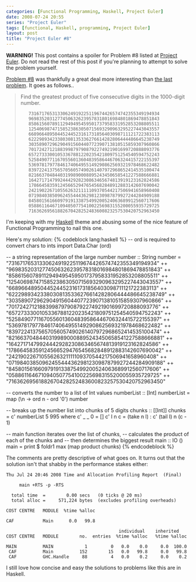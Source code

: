 ```yaml
---
categories: [Functional Programming, Haskell, Project Euler]
date: 2008-07-24 20:55
series: "Project Euler"
tags: [functional, Haskell, programming, Project Euler]
layout: post
title: "Project Euler #8"
---
```

<strong>WARNING!</strong> This post contains a spoiler for Problem #8 listed at <a href="http://projecteuler.net/" title="Project Euler">Project Euler</a>. Do not read the rest of this post if you're planning to attempt to solve the problem yourself.

<!--more-->

<a href="http://projecteuler.net/index.php?section=problems&id=8">Problem #8</a> was thankfully a great deal more interesting than <a href="/posts/project-euler-7/" title="Project Euler #7">the last problem</a>. It goes as follows..
<blockquote><p>Find the greatest product of five consecutive digits in the 1000-digit number.


       73167176531330624919225119674426574742355349194934
       96983520312774506326239578318016984801869478851843
       85861560789112949495459501737958331952853208805511
       12540698747158523863050715693290963295227443043557
       66896648950445244523161731856403098711121722383113
       62229893423380308135336276614282806444486645238749
       30358907296290491560440772390713810515859307960866
       70172427121883998797908792274921901699720888093776
       65727333001053367881220235421809751254540594752243
       52584907711670556013604839586446706324415722155397
       53697817977846174064955149290862569321978468622482
       83972241375657056057490261407972968652414535100474
       82166370484403199890008895243450658541227588666881
       16427171479924442928230863465674813919123162824586
       17866458359124566529476545682848912883142607690042
       24219022671055626321111109370544217506941658960408
       07198403850962455444362981230987879927244284909188
       84580156166097919133875499200524063689912560717606
       05886116467109405077541002256983155200055935729725
       71636269561882670428252483600823257530420752963450

</p></blockquote>
I'm keeping with my <a href="http://haskell.org/" title="Haskell">Haskell</a> theme and abusing some of the nice feature of Functional Programming to nail this one.

Here's my solution:
{% codeblock lang:haskell %}
-- ord is required to convert chars to ints
import Data.Char (ord)

-- a string representation of the large number
number :: String
number =
     "73167176531330624919225119674426574742355349194934"
  ++ "96983520312774506326239578318016984801869478851843"
  ++ "85861560789112949495459501737958331952853208805511"
  ++ "12540698747158523863050715693290963295227443043557"
  ++ "66896648950445244523161731856403098711121722383113"
  ++ "62229893423380308135336276614282806444486645238749"
  ++ "30358907296290491560440772390713810515859307960866"
  ++ "70172427121883998797908792274921901699720888093776"
  ++ "65727333001053367881220235421809751254540594752243"
  ++ "52584907711670556013604839586446706324415722155397"
  ++ "53697817977846174064955149290862569321978468622482"
  ++ "83972241375657056057490261407972968652414535100474"
  ++ "82166370484403199890008895243450658541227588666881"
  ++ "16427171479924442928230863465674813919123162824586"
  ++ "17866458359124566529476545682848912883142607690042"
  ++ "24219022671055626321111109370544217506941658960408"
  ++ "07198403850962455444362981230987879927244284909188"
  ++ "84580156166097919133875499200524063689912560717606"
  ++ "05886116467109405077541002256983155200055935729725"
  ++ "71636269561882670428252483600823257530420752963450"

-- converts the number to a list of Int values
numberList :: [Int]
numberList = map (\n -> ord n - ord '0') number

-- breaks up the number list into chunks of 5 digits
chunks :: [[Int]]
chunks = c' numberList 5 995
  where
    c' _ _ 0 = []
    c' l n c = (take n l) : c' (tail l) n (c - 1)

-- main function iterates over the list of chunks,
-- calculates the product of each of the chunks and
-- then determines the biggest result
main :: IO ()
main = print $ foldr1 max (map product chunks)
{% endcodeblock %}

The comments are pretty descriptive of what goes on. It turns out that the solution isn't that shabby in the performance stakes either:

    Thu Jul 24 20:46 2008 Time and Allocation Profiling Report  (Final)

         main +RTS -p -RTS

      total time  =        0.00 secs   (0 ticks @ 20 ms)
      total alloc =     571,224 bytes  (excludes profiling overheads)

    COST CENTRE   MODULE  %time %alloc

    CAF           Main      0.0   99.8

                                               individual    inherited
    COST CENTRE   MODULE        no.  entries  %time %alloc   %time %alloc

    MAIN          MAIN            1         0   0.0    0.0     0.0  100.0
     CAF          Main          152        15   0.0   99.8     0.0   99.8
     CAF          GHC.Handle     88         4   0.0    0.2     0.0    0.2

I still love how concise and easy the solutions to problems like this are in Haskell.
